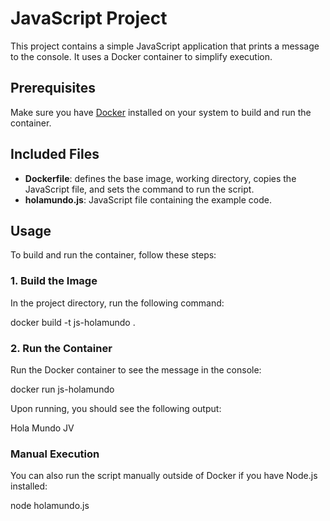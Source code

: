 # JavaScript Project

This project contains a simple JavaScript application that prints a message to the console. It uses a Docker container to simplify execution.

## Prerequisites

Make sure you have [Docker](https://www.docker.com/get-started) installed on your system to build and run the container.

## Included Files

- **Dockerfile**: defines the base image, working directory, copies the JavaScript file, and sets the command to run the script.
- **holamundo.js**: JavaScript file containing the example code.

## Usage

To build and run the container, follow these steps:

### 1. Build the Image

In the project directory, run the following command:

docker build -t js-holamundo .

### 2. Run the Container

Run the Docker container to see the message in the console:

docker run js-holamundo

Upon running, you should see the following output:

Hola Mundo JV

### Manual Execution

You can also run the script manually outside of Docker if you have Node.js installed:

node holamundo.js
